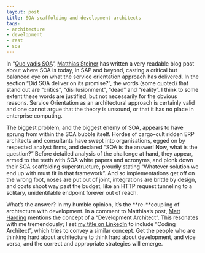 ```yaml
---
layout: post
title: SOA scaffolding and development architects
tags:
- architecture
- development
- rest
- soa
---
```



In “[Quo vadis SOA](http://www.sdn.sap.com/irj/scn/weblogs?blog=/pub/wlg/24796)“, [Matthias Steiner](http://twitter.com/steinermatt) has written a very readable blog post about where SOA is today, in SAP and beyond, casting a critical but balanced eye on what the service orientation approach has delivered. In the section “Did SOA deliver on its promise?”, the words (some quoted) that stand out are “critics”, “disillusionment”, “dead” and “reality”. I think to some extent these words are justified, but not necessarily for the obvious reasons. Service Orientation as an architectural approach is certainly valid and one cannot argue that the theory is unsound, or that it has no place in enterprise computing.

The biggest problem, and the biggest enemy of SOA, appears to have sprung from within the SOA bubble itself. Hordes of cargo-cult ridden ERP architects and consultants have swept into organisations, egged on by respected analyst firms, and declared “SOA is the answer! Now, what is the question?” Before detailed analysis of the challenge at hand, they appear, armed to the teeth with SOA white papers and acronyms, and plonk down their SOA scaffolding superstructure, proudly stating “Whatever solution we end up with must fit in that framework”. And so implementations get off on the wrong foot, noses are put out of joint, integrations are brittle by design, and costs shoot way past the budget, like an HTTP request tunneling to a solitary, unidentifable endpoint forever out of reach.

What’s the answer? In my humble opinion, it’s the **re-**coupling of archtecture with development. In a comment to Matthias’s post, [Matt Harding](http://twitter.com/mattharding) mentions the concept of a “Development Architect”. This resonates with me tremendously; I set [my title on LinkedIn](http://www.linkedin.com/in/djadams) to include “Coding Architect”, which tries to convey a similar concept. Get the people who are thinking hard about architecture to think hard about development, and vice versa, and the correct and appropriate strategies will emerge.


